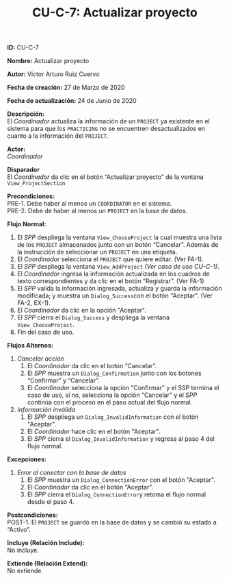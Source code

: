 ﻿--- 
layout: page 
title: "CU-C-7: Actualizar proyecto" 
permalink: /design-specification/uc-descriptions/coordinator/cu-c-7/ 
hide_hero: true 
---
**ID:** CU-C-7

**Nombre:** Actualizar proyecto  

**Autor:** Victor Arturo Ruiz Cuervo  

**Fecha de creación:** 27 de Marzo de 2020  

**Fecha de actualización:** 24 de Junio de 2020  

**Descripción:**  
El *Coordinador* actualiza la información de un `PROJECT` ya existente en el sistema para que los `PRACTICING` no se encuentren desactualizados en cuanto a la información del `PROJECT`.   

**Actor:**  
*Coordinador*  

**Disparador**  
El *Coordinador* da clic en el botón “Actualizar proyecto” de la ventana `View_ProjectSection`  

**Precondiciones:**  
PRE-1. Debe haber al menos un `COORDINATOR` en el sistema.    
PRE-2. Debe de haber al menos un `PROJECT` en la base de datos.    

**Flujo Normal:**    
1. El *SPP* despliega la ventana `View_ChooseProject` la cual muestra una lista de los `PROJECT` almacenados junto con un botón “Cancelar”. Además de la instrucción de seleccionar un `PROJECT` en una etiqueta.
2. El *Coordinador* selecciona el `PROJECT` que quiere editar. (Ver FA-1). 
3. El *SPP* despliega la ventana `View_AddProject` *(Ver caso de uso CU-C-1)*. 
4. El *Coordinador* ingresa la información actualizada en los cuadros de texto correspondientes y da clic en el botón “Registrar”. (Ver FA-1) 
5. El *SPP* valida la información ingresada, actualiza y guarda la información modificada; y muestra un `Dialog_Success`con el botón "Aceptar". (Ver FA-2, EX-1).
6. El *Coordinador* da clic en la opción "Aceptar".
7. El *SPP* cierra el `Dialog_Success` y despliega la ventana `View_ChooseProject`.
8.	Fin del caso de uso.

**Flujos Alternos:**  
  1. *Cancelar acción*
	  1. El *Coordinador* da clic en el botón “Cancelar”.
	  2. El *SPP* muestra un `Dialog_Confirmation` junto con los botones “Confirmar” y “Cancelar”. 
	  3. El *Coordinador* selecciona la opción “Confirmar” y el SSP termina el caso de uso, si no, selecciona la opción “Cancelar” y el *SPP* continúa con el proceso en el paso actual del flujo normal.
  2. *Información inválida*
	  1. El *SPP* despliega un `Dialog_InvalidInformation` con el botón "Aceptar".
	  2. El *Coordinador* hace clic en el botón "Aceptar".
	  3. El *SPP* cierra el `Dialog_InvalidInformation` y regresa al paso 4 del flujo normal.

**Excepciones:**  
  1. *Error al conectar con la base de datos*
	   1. El *SPP* muestra un `Dialog_ConnectionError` con el botón "Aceptar". 
	   2. El *Coordinador* da clic en el botón “Aceptar".
	   3. El *SPP* cierra el `Dialog_ConnectionError`y retoma el flujo normal desde el paso 4. 

**Postcondiciones:**  
POST-1. El `PROJECT` se guardó en la base de datos y se cambió su estado a “Activo”.   

**Incluye (Relación Include):**  
No incluye.  

**Extiende (Relación Extend):**  
No extiende.  
